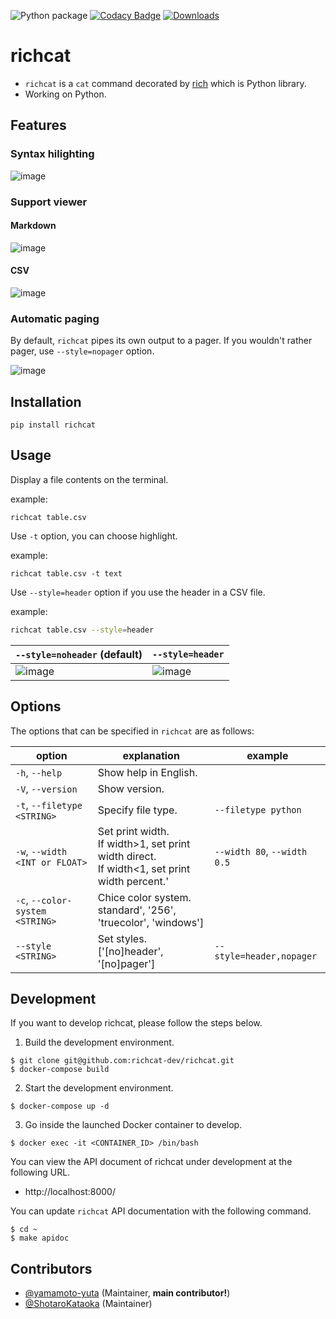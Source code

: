 ![Python package](https://github.com/richcat-dev/richcat/workflows/Python%20package/badge.svg)
[![Codacy Badge](https://api.codacy.com/project/badge/Grade/4e61b411095d4d3292e2a3e169aa0f35)](https://app.codacy.com/gh/richcat-dev/richcat?utm_source=github.com&utm_medium=referral&utm_content=richcat-dev/richcat&utm_campaign=Badge_Grade)
[![Downloads](https://pepy.tech/badge/richcat)](https://pepy.tech/project/richcat)

# richcat

- `richcat` is a `cat` command decorated by [rich](https://github.com/willmcgugan/rich) which is Python library.
- Working on Python.

## Features

### Syntax hilighting

![image](https://user-images.githubusercontent.com/55144709/152114834-9172b501-269a-4044-9889-94c92346c5ff.png)

### Support viewer

#### Markdown

![image](https://user-images.githubusercontent.com/55144709/152116094-d20ea35a-5dbd-441c-b668-2a3f408caaaf.png)

#### CSV

![image](https://user-images.githubusercontent.com/55144709/152116330-e9a391a0-0491-4b3b-82f9-7a56e789a273.png)

### Automatic paging

By default, `richcat` pipes its own output to a pager. If you wouldn't rather pager, use `--style=nopager` option.

![image](https://user-images.githubusercontent.com/55144709/152116597-fdaca73f-9c0d-4b56-894c-e384dba84d96.png)

## Installation

```
pip install richcat
```

## Usage

Display a file contents on the terminal.

example:

```
richcat table.csv
```

Use `-t` option, you can choose highlight.

example:

```
richcat table.csv -t text
```

Use `--style=header` option if you use the header in a CSV file.

example:

```sh
richcat table.csv --style=header
```

| `--style=noheader` (default)                                                                                    | `--style=header`                                                                                                |
| --------------------------------------------------------------------------------------------------------------- | --------------------------------------------------------------------------------------------------------------- |
| ![image](https://user-images.githubusercontent.com/55144709/152151519-a95c262d-9074-47f2-ada8-b5dae6a4866c.png) | ![image](https://user-images.githubusercontent.com/55144709/152151220-9e7e8829-109e-42ed-ad78-96f145fbf222.png) |

## Options

The options that can be specified in `richcat` are as follows:

| option                          | explanation                                                                                          | example                     |
| ------------------------------- | ---------------------------------------------------------------------------------------------------- | --------------------------- |
| `-h`, `--help`                  | Show help in English.                                                                                |
| `-V`, `--version`               | Show version.                                                                                        |
| `-t`, `--filetype <STRING>`     | Specify file type.                                                                                   | `--filetype python`         |
| `-w`, `--width <INT or FLOAT>`  | Set print width. <br> If width>1, set print width direct. <br> If width<1, set print width percent.' | `--width 80`, `--width 0.5` |
| `-c`, `--color-system <STRING>` | Chice color system. <br> standard', '256', 'truecolor', 'windows']                                   |
| `--style <STRING>`              | Set styles. <br> ['[no]header', '[no]pager']                                                         | `--style=header,nopager`    |

## Development

If you want to develop richcat, please follow the steps below.

1. Build the development environment.

```
$ git clone git@github.com:richcat-dev/richcat.git
$ docker-compose build
```

2. Start the development environment.

```
$ docker-compose up -d
```

3. Go inside the launched Docker container to develop.

```
$ docker exec -it <CONTAINER_ID> /bin/bash
```

You can view the API document of richcat under development at the following URL.

- http://localhost:8000/

You can update `richcat` API documentation with the following command.

```
$ cd ~
$ make apidoc
```

## Contributors

- [@yamamoto-yuta](https://github.com/yamamoto-yuta) (Maintainer, **main contributor!**)
- [@ShotaroKataoka](https://github.com/ShotaroKataoka) (Maintainer)
